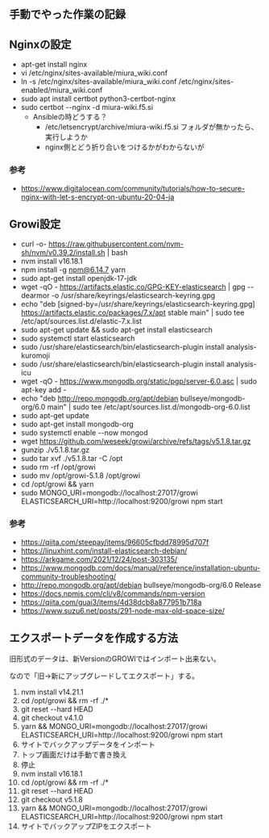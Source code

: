 ## 手動でやった作業の記録

## Nginxの設定

- apt-get install nginx
- vi /etc/nginx/sites-available/miura_wiki.conf
- ln -s /etc/nginx/sites-available/miura_wiki.conf /etc/nginx/sites-enabled/miura_wiki.conf
- sudo apt install certbot python3-certbot-nginx
- sudo certbot --nginx -d miura-wiki.f5.si
  - Ansibleの時どうする？
    - /etc/letsencrypt/archive/miura-wiki.f5.si フォルダが無かったら、実行しようか
    - nginx側とどう折り合いをつけるかがわからないが

### 参考

- https://www.digitalocean.com/community/tutorials/how-to-secure-nginx-with-let-s-encrypt-on-ubuntu-20-04-ja

## Growi設定

- curl -o- https://raw.githubusercontent.com/nvm-sh/nvm/v0.39.2/install.sh | bash
- nvm install v16.18.1
- npm install -g npm@6.14.7 yarn
- sudo apt-get install openjdk-17-jdk
- wget -qO - https://artifacts.elastic.co/GPG-KEY-elasticsearch | gpg --dearmor -o /usr/share/keyrings/elasticsearch-keyring.gpg
- echo "deb [signed-by=/usr/share/keyrings/elasticsearch-keyring.gpg] https://artifacts.elastic.co/packages/7.x/apt stable main" | sudo tee /etc/apt/sources.list.d/elastic-7.x.list
- sudo apt-get update && sudo apt-get install elasticsearch
- sudo systemctl start elasticsearch
- sudo /usr/share/elasticsearch/bin/elasticsearch-plugin install analysis-kuromoji
- sudo /usr/share/elasticsearch/bin/elasticsearch-plugin install analysis-icu
- wget -qO - https://www.mongodb.org/static/pgp/server-6.0.asc | sudo apt-key add -
- echo "deb http://repo.mongodb.org/apt/debian bullseye/mongodb-org/6.0 main" | sudo tee /etc/apt/sources.list.d/mongodb-org-6.0.list
- sudo apt-get update
- sudo apt-get install mongodb-org
- sudo systemctl enable --now mongod
- wget https://github.com/weseek/growi/archive/refs/tags/v5.1.8.tar.gz
- gunzip ./v5.1.8.tar.gz
- sudo tar xvf ./v5.1.8.tar -C /opt
- sudo rm -rf /opt/growi
- sudo mv /opt/growi-5.1.8 /opt/growi
- cd /opt/growi && yarn
- sudo MONGO_URI=mongodb://localhost:27017/growi  ELASTICSEARCH_URI=http://localhost:9200/growi npm start


### 参考

- https://qiita.com/steepay/items/96605cfbdd78995d707f
- https://linuxhint.com/install-elasticsearch-debian/
- https://arkgame.com/2021/12/24/post-303135/
- https://www.mongodb.com/docs/manual/reference/installation-ubuntu-community-troubleshooting/
- http://repo.mongodb.org/apt/debian bullseye/mongodb-org/6.0 Release
- https://docs.npmjs.com/cli/v8/commands/npm-version
- https://qiita.com/guai3/items/4d38dcb8a877951b718a
- https://www.suzu6.net/posts/291-node-max-old-space-size/


## エクスポートデータを作成する方法

旧形式のデータは、新VersionのGROWIではインポート出来ない。

なので「旧→新にアップグレードしてエクスポート」する。

1. nvm install v14.21.1
2. cd /opt/growi && rm -rf ./*
3. git reset --hard HEAD
4. git checkout v4.1.0
5. yarn && MONGO_URI=mongodb://localhost:27017/growi  ELASTICSEARCH_URI=http://localhost:9200/growi npm start
6. サイトでバックアップデータをインポート
7. トップ画面だけは手動で書き換え
8. 停止
9. nvm install v16.18.1
10. cd /opt/growi && rm -rf ./*
11. git reset --hard HEAD
12. git checkout v5.1.8
13. yarn && MONGO_URI=mongodb://localhost:27017/growi  ELASTICSEARCH_URI=http://localhost:9200/growi npm start
14. サイトでバックアップZIPをエクスポート

